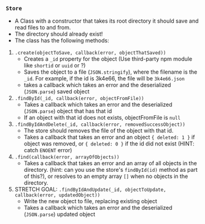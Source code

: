 ### `Store`

* A Class with a constructor that takes its root directory it should save and read files to and from.
* The directory should already exist!
* The class has the following methods:

1. `.create(objectToSave, callback(error, objectThatSaved))`
    * Creates a `_id` property for the object (Use third-party npm module like `shortid` or `uuid` or ?)
    * Saves the object to a file (`JSON.stringify`), where the filename is the `_id`. For example, if the id is 3k4e66, the file will be `3k4e66.json`
    * takes a callback which takes an error and the deserialized (`JSON.parse`) saved object
1. `.findById(_id, callback(error, objectFromFile))`
    * Takes a callback which takes an error and the deserialized (`JSON.parse`) object that has
      that id
    * If an object with that id does not exists, objectFromFile is `null`
1. `.findByIdAndDelete(_id, callback(error, removedSuccessObject))`
    * The store should removes the file of the object with that id.
    * Takes a callback that takes an error and an object `{ deleted: 1 }` if object was removed,
    or `{ deleted: 0 }` if the id did not exist (HINT: catch `ENOENT` error)
1. `.find(callback(error, arrayOfObjects))`
    * Takes a callback that takes an error and an array of all objects in the directory. (hint:
    can you use the store's `findById(id)` method as part of this?), or resolves to an empty
    array `[]` when no objects in the directory.
1. STRETCH GOAL: `.findByIdAndUpdate(_id, objectToUpdate, callback(error, updatedObject))`
    * Write the new object to file, replacing existing object
    * Takes a callback which takes an error and the deserialized (`JSON.parse`) updated object